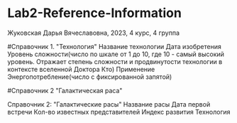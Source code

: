 # Lab2-Reference-Information
Жуковская Дарья Вячеславовна, 2023, 4 курс, 4 группа

#Справочник 1. "Технология"
Название технологии
Дата изобретения
Уровень сложности(число по шкале от 1 до 10, где 10 - самый высокий уровень. Отражает степень сложности и продвинутости технологии в контексте вселенной Доктора Кто)
Применение
Энергопотребление(число с фиксированной запятой)

#Справочник 2 "Галактическая раса"

Справочник 2: "Галактические расы"
Название расы
Дата первой встречи
Кол-во известных представителей
Индекс развития
Технология
